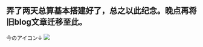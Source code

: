 弄了两天总算基本搭建好了，总之以此纪念。晚点再将旧blog文章迁移至此。  
----
今のアイコン↓
![](https://ws1.sinaimg.cn/large/97de980agy1fmee47gd4dj20gr0fzjt4.jpg)